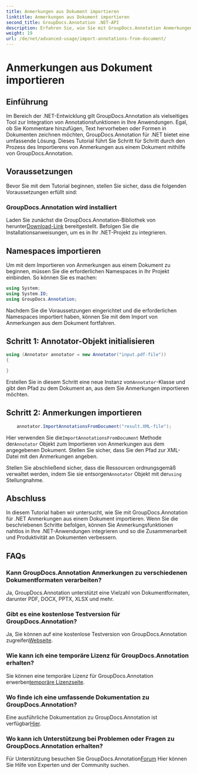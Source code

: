 ```yaml
---
title: Anmerkungen aus Dokument importieren
linktitle: Anmerkungen aus Dokument importieren
second_title: GroupDocs.Annotation .NET-API
description: Erfahren Sie, wie Sie mit GroupDocs.Annotation Anmerkungen aus Dokumenten in .NET importieren. Befolgen Sie unsere Schritt-für-Schritt-Anleitung für eine nahtlose Integration.
weight: 19
url: /de/net/advanced-usage/import-annotations-from-document/
---
```


# Anmerkungen aus Dokument importieren

## Einführung
Im Bereich der .NET-Entwicklung gilt GroupDocs.Annotation als vielseitiges Tool zur Integration von Annotationsfunktionen in Ihre Anwendungen. Egal, ob Sie Kommentare hinzufügen, Text hervorheben oder Formen in Dokumenten zeichnen möchten, GroupDocs.Annotation für .NET bietet eine umfassende Lösung. Dieses Tutorial führt Sie Schritt für Schritt durch den Prozess des Importierens von Anmerkungen aus einem Dokument mithilfe von GroupDocs.Annotation.
## Voraussetzungen
Bevor Sie mit dem Tutorial beginnen, stellen Sie sicher, dass die folgenden Voraussetzungen erfüllt sind:
### GroupDocs.Annotation wird installiert
 Laden Sie zunächst die GroupDocs.Annotation-Bibliothek von herunter[Download-Link](https://releases.groupdocs.com/annotation/net/) bereitgestellt. Befolgen Sie die Installationsanweisungen, um es in Ihr .NET-Projekt zu integrieren.

## Namespaces importieren
Um mit dem Importieren von Anmerkungen aus einem Dokument zu beginnen, müssen Sie die erforderlichen Namespaces in Ihr Projekt einbinden. So können Sie es machen:

```csharp
using System;
using System.IO;
using GroupDocs.Annotation;
```

Nachdem Sie die Voraussetzungen eingerichtet und die erforderlichen Namespaces importiert haben, können Sie mit dem Import von Anmerkungen aus dem Dokument fortfahren.
## Schritt 1: Annotator-Objekt initialisieren
```csharp
using (Annotator annotator = new Annotator("input.pdf-file"))
{

}
```
 Erstellen Sie in diesem Schritt eine neue Instanz von`Annotator`-Klasse und gibt den Pfad zu dem Dokument an, aus dem Sie Anmerkungen importieren möchten.
## Schritt 2: Anmerkungen importieren
```csharp
	annotator.ImportAnnotationsFromDocument("result.XML-file");
```
 Hier verwenden Sie die`ImportAnnotationsFromDocument` Methode der`Annotator` Objekt zum Importieren von Anmerkungen aus dem angegebenen Dokument. Stellen Sie sicher, dass Sie den Pfad zur XML-Datei mit den Anmerkungen angeben.

 Stellen Sie abschließend sicher, dass die Ressourcen ordnungsgemäß verwaltet werden, indem Sie sie entsorgen`Annotator` Objekt mit der`using` Stellungnahme.

## Abschluss
In diesem Tutorial haben wir untersucht, wie Sie mit GroupDocs.Annotation für .NET Anmerkungen aus einem Dokument importieren. Wenn Sie die beschriebenen Schritte befolgen, können Sie Anmerkungsfunktionen nahtlos in Ihre .NET-Anwendungen integrieren und so die Zusammenarbeit und Produktivität an Dokumenten verbessern.
## FAQs
### Kann GroupDocs.Annotation Anmerkungen zu verschiedenen Dokumentformaten verarbeiten?
Ja, GroupDocs.Annotation unterstützt eine Vielzahl von Dokumentformaten, darunter PDF, DOCX, PPTX, XLSX und mehr.
### Gibt es eine kostenlose Testversion für GroupDocs.Annotation?
 Ja, Sie können auf eine kostenlose Testversion von GroupDocs.Annotation zugreifen[Webseite](https://releases.groupdocs.com/).
### Wie kann ich eine temporäre Lizenz für GroupDocs.Annotation erhalten?
 Sie können eine temporäre Lizenz für GroupDocs.Annotation erwerben[temporäre Lizenzseite](https://purchase.groupdocs.com/temporary-license/).
### Wo finde ich eine umfassende Dokumentation zu GroupDocs.Annotation?
 Eine ausführliche Dokumentation zu GroupDocs.Annotation ist verfügbar[Hier](https://tutorials.groupdocs.com/annotation/net/).
### Wo kann ich Unterstützung bei Problemen oder Fragen zu GroupDocs.Annotation erhalten?
 Für Unterstützung besuchen Sie GroupDocs.Annotation[Forum](https://forum.groupdocs.com/c/annotation/10) Hier können Sie Hilfe von Experten und der Community suchen.